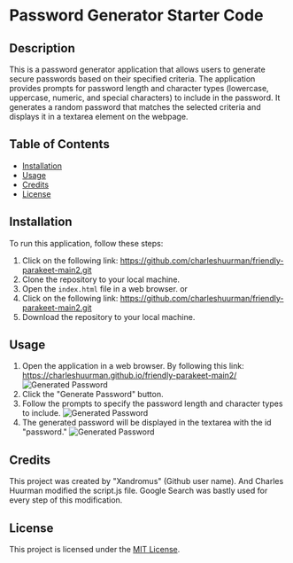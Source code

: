 # Password Generator Starter Code

## Description

This is a password generator application that allows users to generate secure passwords based on their specified criteria. The application provides prompts for password length and character types (lowercase, uppercase, numeric, and special characters) to include in the password. It generates a random password that matches the selected criteria and displays it in a textarea element on the webpage.

## Table of Contents

- [Installation](#installation)
- [Usage](#usage)
- [Credits](#credits)
- [License](#license)

## Installation

To run this application, follow these steps:

1. Click on the following link: https://github.com/charleshuurman/friendly-parakeet-main2.git
2. Clone the repository to your local machine.
3. Open the `index.html` file in a web browser.
or
1. Click on the following link: https://github.com/charleshuurman/friendly-parakeet-main2.git
2. Download the repository to your local machine.

## Usage

1. Open the application in a web browser. By following this link: https://charleshuurman.github.io/friendly-parakeet-main2/
![Generated Password](/friendly-parakeet-main2/Develop/Screen_Shot_1.png)
2. Click the "Generate Password" button.
3. Follow the prompts to specify the password length and character types to include.
![Generated Password](/friendly-parakeet-main2/Develop/Screen_Shot_2.png)
4. The generated password will be displayed in the textarea with the id "password."
![Generated Password](/friendly-parakeet-main2/Develop/screen_shot_3.png)

## Credits

This project was created by "Xandromus" (Github user name). And Charles Huurman modified the script.js file. Google Search was bastly used for every step of this modification.

## License

This project is licensed under the [MIT License](LICENSE).


